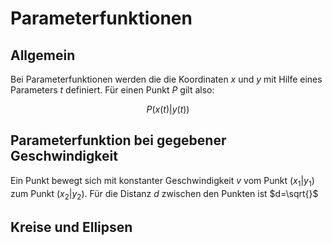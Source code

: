 # Parameterfunktionen

## Allgemein

Bei Parameterfunktionen werden die die Koordinaten $x$ und $y$ mit Hilfe eines Parameters $t$ definiert. Für einen Punkt $P$ gilt also:

$$P(x(t)|y(t))$$

## Parameterfunktion bei gegebener Geschwindigkeit

Ein Punkt bewegt sich mit konstanter Geschwindigkeit $v$ vom Punkt $(x_1|y_1)$ zum Punkt $(x_2|y_2)$. Für die Distanz $d$ zwischen den Punkten ist $d=\sqrt{}$

## Kreise und Ellipsen

